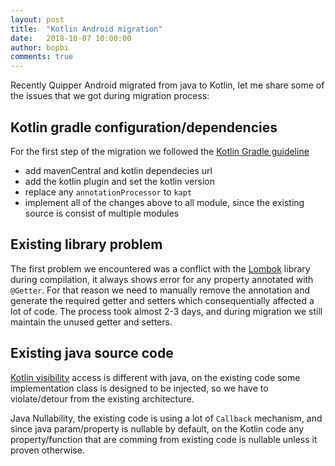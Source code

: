 ```yaml
---
layout: post
title:  "Kotlin Android migration"
date:   2018-10-07 10:00:00
author: bopbi
comments: true
---
```


Recently Quipper Android migrated from java to Kotlin, let me share some of the issues that we got during migration process:

## Kotlin gradle configuration/dependencies
For the first step of the migration we followed the [Kotlin Gradle guideline](https://kotlinlang.org/docs/reference/using-gradle.html)

- add mavenCentral and kotlin dependecies url
- add the kotlin plugin and set the kotlin version
- replace any ```annotationProcessor``` to ```kapt```
- implement all of the changes above to all module, since the existing source is consist of multiple modules

## Existing library problem
The first problem we encountered was a conflict with the [Lombok](https://projectlombok.org/) library during compilation, it always shows error for any property annotated with ```@Getter```. For that reason we need to manually remove the annotation and generate the required getter and setters which consequentially affected a lot of code. The process took almost 2-3 days, and during migration we still maintain the unused getter and setters.

## Existing java source code
[Kotlin visibility](https://kotlinlang.org/docs/reference/visibility-modifiers.html) access is different with java, on the existing code some implementation class is designed to be injected, so we have to violate/detour from the existing architecture.

Java Nullability, the existing code is using a lot of ```Callback``` mechanism, and since java param/property is nullable by default, on the Kotlin code any property/function that are comming from existing code is nullable unless it proven otherwise.
